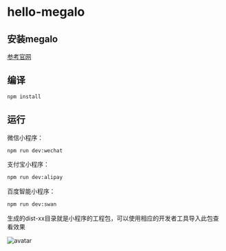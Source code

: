 # hello-megalo  

## 安装megalo  
[参考官网](https://megalojs.org/#/quickstart)

## 编译  
```bash
npm install
```

## 运行

微信小程序：

```bash
npm run dev:wechat
```

支付宝小程序：

```bash
npm run dev:alipay
```

百度智能小程序：

```bash
npm run dev:swan
```
生成的dist-xx目录就是小程序的工程包，可以使用相应的开发者工具导入此包查看效果

![avatar](http://ougo940xn.bkt.clouddn.com/%E5%B0%8F%E7%A8%8B%E5%BA%8Fmegalo%E9%A6%96%E9%A1%B5.jpg)  
